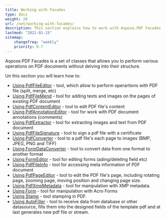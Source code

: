 ```yaml
---
title: Working with Facades
type: docs
weight: 20
url: /net/working-with-facades/
description: This section explains how to work with Aspose.PDF Facades - a toolset for popular operations with PDF.
lastmod: "2021-01-15"
sitemap:
    changefreq: "weekly"
    priority: 0.7
---
```


Aspose.PDF Facades is a set of classes that allows you to perform various operations on PDF documents without delving into their structure.

Un this section you will learn how to:

- [Using PdfFileEditor](/pdf/net/pdffileeditor-class/) - tool, which allow to perform operartions with PDF file (split, merge, etc)
- [Using PdfFileMend](/pdf/net/pdffilemend-class/) -  tool for adding texts and images on the pages of existing PDF document
- [Using PdfContentEditor](/pdf/net/pdfcontenteditor-class/) - tool  to edit PDF file's content
- [Using PdfAnnotationEditor](/pdf/net/pdfannotationeditor-class/) - tool for work with PDF document annotations (comments)
- [Using PdfExtractor](/pdf/net/pdfextractor-class/)  - tool for extracting images and text from PDF document
- [Using PdfFileSignature](/pdf/net/pdffilesignature-class/) - tool to sign a pdf file with a certificate
- [Using PdfConverter](/pdf/net/pdfconverter-class/) - tool to a pdf file's each page to images (BMP, JPEG, PNG and TIFF)
- [Using FormDataConverter](/pdf/net/formdataconverter-class/) - tool to convert data from one format to another format
- [Using FormEditor](/pdf/net/formeditor-class/) - tool for editing forms (ading/deleting field etc)
- [Using PdfFileInfo](/pdf/net/pdffileinfo-class/) - tool for accessing meta information of PDF document
- [Using PdfPageEditor](/pdf/net/pdfpageeditor-class/) - tool to edit the PDF file's page, including rotating page, zooming page, moving position and changing page size.
- [Using PdfXmpMetadata](/pdf/net/pdfxmpmetadata-class/) - tool for manipulation with XMP metadata.
- [Using Form](/pdf/net/form-class/) - tool for manipulation with Acro Forms
- [Using Stamp](/pdf/net/stamp-class/) - tool stamping in PDF.
- [Using AutoFiller](/pdf/net/autofiller-class/) - tool to receive data from database or other datasource, fills them into the designed fields of the template pdf and at last generates new pdf file or stream.
